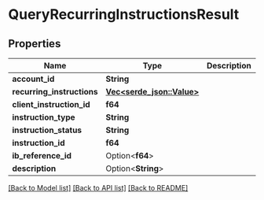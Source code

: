 # QueryRecurringInstructionsResult

## Properties

Name | Type | Description | Notes
------------ | ------------- | ------------- | -------------
**account_id** | **String** |  |
**recurring_instructions** | [**Vec<serde_json::Value>**](serde_json::Value.md) |  |
**client_instruction_id** | **f64** |  |
**instruction_type** | **String** |  |
**instruction_status** | **String** |  |
**instruction_id** | **f64** |  |
**ib_reference_id** | Option<**f64**> |  | [optional]
**description** | Option<**String**> |  | [optional]

[[Back to Model list]](../README.md#documentation-for-models) [[Back to API list]](../README.md#documentation-for-api-endpoints) [[Back to README]](../README.md)

